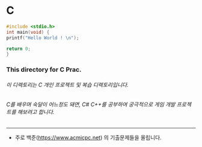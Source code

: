 # C
```C
#include <stdio.h>
int main(void) {
printf("Hello World ! \n");

return 0;
}
```

### This directory for C Prac.
###### 이 디렉토리는 C 개인 프로젝트 및 복습 디렉토리입니다.
###### C를 배우며 숙달이 어느정도 돼면, C#  C++를 공부하여 궁극적으로 게임 개발 프로젝트를 해보려고 합니다. 
***

+ 주로 백준(https://www.acmicpc.net) 의 기출문제들을 올립니다.
